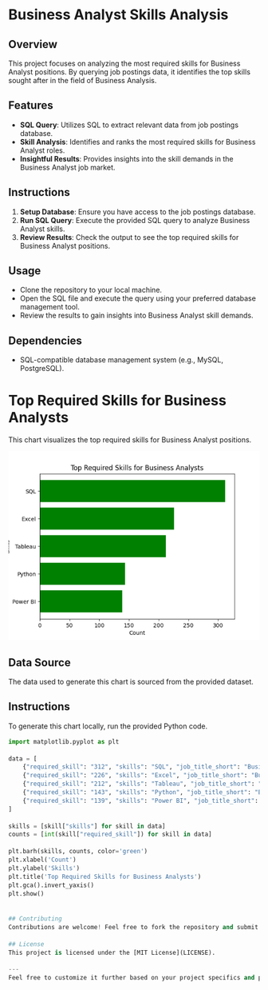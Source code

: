 
# Business Analyst Skills Analysis

## Overview
This project focuses on analyzing the most required skills for Business Analyst positions. By querying job postings data, it identifies the top skills sought after in the field of Business Analysis.

## Features
- **SQL Query**: Utilizes SQL to extract relevant data from job postings database.
- **Skill Analysis**: Identifies and ranks the most required skills for Business Analyst roles.
- **Insightful Results**: Provides insights into the skill demands in the Business Analyst job market.

## Instructions
1. **Setup Database**: Ensure you have access to the job postings database.
2. **Run SQL Query**: Execute the provided SQL query to analyze Business Analyst skills.
3. **Review Results**: Check the output to see the top required skills for Business Analyst positions.
   
## Usage
- Clone the repository to your local machine.
- Open the SQL file and execute the query using your preferred database management tool.
- Review the results to gain insights into Business Analyst skill demands.

## Dependencies
- SQL-compatible database management system (e.g., MySQL, PostgreSQL).




# Top Required Skills for Business Analysts

This chart visualizes the top required skills for Business Analyst positions.

![Top Required Skills](/assets/most_sort_after_skill_for_business_analyst.png)

## Data Source
The data used to generate this chart is sourced from the provided dataset.

## Instructions
To generate this chart locally, run the provided Python code.

```python
import matplotlib.pyplot as plt

data = [
    {"required_skill": "312", "skills": "SQL", "job_title_short": "Business Analyst"},
    {"required_skill": "226", "skills": "Excel", "job_title_short": "Business Analyst"},
    {"required_skill": "212", "skills": "Tableau", "job_title_short": "Business Analyst"},
    {"required_skill": "143", "skills": "Python", "job_title_short": "Business Analyst"},
    {"required_skill": "139", "skills": "Power BI", "job_title_short": "Business Analyst"}
]

skills = [skill["skills"] for skill in data]
counts = [int(skill["required_skill"]) for skill in data]

plt.barh(skills, counts, color='green')
plt.xlabel('Count')
plt.ylabel('Skills')
plt.title('Top Required Skills for Business Analysts')
plt.gca().invert_yaxis()
plt.show()


## Contributing
Contributions are welcome! Feel free to fork the repository and submit pull requests to suggest improvements or additional features.

## License
This project is licensed under the [MIT License](LICENSE).

---
Feel free to customize it further based on your project specifics and preferences!